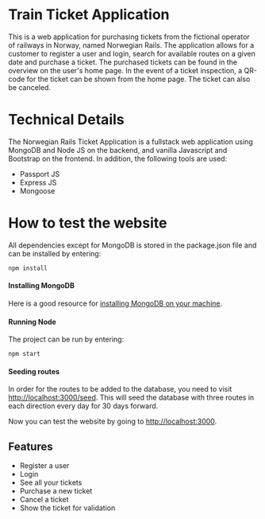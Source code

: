 # Train Ticket Application
This is a web application for purchasing tickets from the fictional operator of railways in Norway, named Norwegian Rails. The application allows for a customer to register a user and login, search for available routes on a given date and purchase a ticket. The purchased tickets can be found in the overview on the user's home page. In the event of a ticket inspection, a QR-code for the ticket can be shown from the home page. The ticket can also be canceled.

# Technical Details
The Norwegian Rails Ticket Application is a fullstack web application using MongoDB and Node JS on the backend, and vanilla Javascript and Bootstrap on the frontend. In addition, the following tools are used:
* Passport JS
* Express JS
* Mongoose


# How to test the website
All dependencies except for MongoDB is stored in the package.json file and can be installed by entering:

```
npm install
```

#### Installing MongoDB
Here is a good resource for
[installing MongoDB on your machine](https://zarkom.net/blogs/how-to-install-mongodb-for-development-in-windows-3328).

#### Running Node
The project can be run by entering:

```
npm start
```
#### Seeding routes
In order for the routes to be added to the database, you need to visit [http://localhost:3000/seed](http://localhost:3000/seed). This will seed the database with three routes in each direction every day for 30 days forward.

Now you can test the website by going to [http://localhost:3000](http://localhost:3000).

## Features
* Register a user
* Login
* See all your tickets
* Purchase a new ticket
* Cancel a ticket
* Show the ticket for validation
